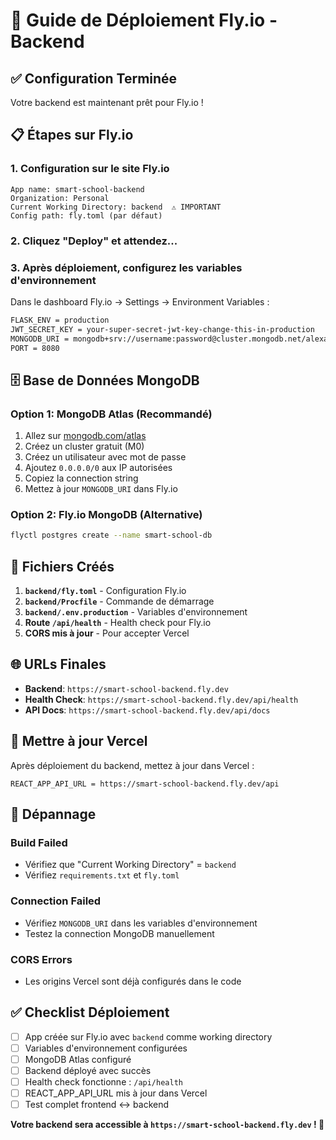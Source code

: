 # 🚀 Guide de Déploiement Fly.io - Backend

## ✅ Configuration Terminée

Votre backend est maintenant prêt pour Fly.io !

## 📋 Étapes sur Fly.io

### 1. Configuration sur le site Fly.io
```
App name: smart-school-backend
Organization: Personal
Current Working Directory: backend  ⚠️ IMPORTANT
Config path: fly.toml (par défaut)
```

### 2. Cliquez "Deploy" et attendez...

### 3. Après déploiement, configurez les variables d'environnement
Dans le dashboard Fly.io → Settings → Environment Variables :

```bash
FLASK_ENV = production
JWT_SECRET_KEY = your-super-secret-jwt-key-change-this-in-production
MONGODB_URI = mongodb+srv://username:password@cluster.mongodb.net/alexander_academy
PORT = 8080
```

## 🗄️ Base de Données MongoDB

### Option 1: MongoDB Atlas (Recommandé)
1. Allez sur [mongodb.com/atlas](https://mongodb.com/atlas)
2. Créez un cluster gratuit (M0)
3. Créez un utilisateur avec mot de passe
4. Ajoutez `0.0.0.0/0` aux IP autorisées
5. Copiez la connection string
6. Mettez à jour `MONGODB_URI` dans Fly.io

### Option 2: Fly.io MongoDB (Alternative)
```bash
flyctl postgres create --name smart-school-db
```

## 🔧 Fichiers Créés

1. **`backend/fly.toml`** - Configuration Fly.io
2. **`backend/Procfile`** - Commande de démarrage
3. **`backend/.env.production`** - Variables d'environnement
4. **Route `/api/health`** - Health check pour Fly.io
5. **CORS mis à jour** - Pour accepter Vercel

## 🌐 URLs Finales

- **Backend**: `https://smart-school-backend.fly.dev`
- **Health Check**: `https://smart-school-backend.fly.dev/api/health`
- **API Docs**: `https://smart-school-backend.fly.dev/api/docs`

## 🔄 Mettre à jour Vercel

Après déploiement du backend, mettez à jour dans Vercel :

```
REACT_APP_API_URL = https://smart-school-backend.fly.dev/api
```

## 🐛 Dépannage

### Build Failed
- Vérifiez que "Current Working Directory" = `backend`
- Vérifiez `requirements.txt` et `fly.toml`

### Connection Failed
- Vérifiez `MONGODB_URI` dans les variables d'environnement
- Testez la connection MongoDB manuellement

### CORS Errors
- Les origins Vercel sont déjà configurés dans le code

## ✅ Checklist Déploiement

- [ ] App créée sur Fly.io avec `backend` comme working directory
- [ ] Variables d'environnement configurées
- [ ] MongoDB Atlas configuré
- [ ] Backend déployé avec succès
- [ ] Health check fonctionne : `/api/health`
- [ ] REACT_APP_API_URL mis à jour dans Vercel
- [ ] Test complet frontend ↔ backend

**Votre backend sera accessible à `https://smart-school-backend.fly.dev` ! 🎯**